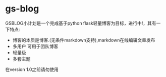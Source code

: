 gs-blog
=======

GSBLOG小计划是一个完成基于python flask轻量博客为目标，进行中!，其有一下特点:

* 博客的本质是博客.(无条件markdown支持),markdown在线编辑文章发布
* 多用户 可用于团队博客
* 轻量级 
* 多套主题
 
在version 1.0之前请勿使用

